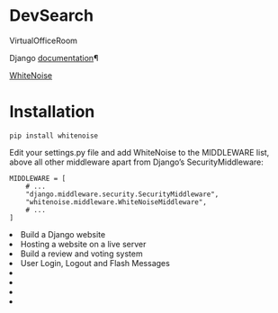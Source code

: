 # DevSearch
VirtualOfficeRoom


Django [documentation](https://docs.djangoproject.com/en/4.0/)¶


[WhiteNoise](http://whitenoise.evans.io/en/stable/)

# Installation

```pip install whitenoise```

Edit your settings.py file and add WhiteNoise to the MIDDLEWARE list, above all other middleware apart from Django’s SecurityMiddleware:
```
MIDDLEWARE = [
    # ...
    "django.middleware.security.SecurityMiddleware",
    "whitenoise.middleware.WhiteNoiseMiddleware",
    # ...
]
```


<li>Build a Django website
<li>Hosting a website on a live server
<li>Build a review and voting system
<li>User Login, Logout and Flash Messages
<li>
<li>
<li>
<li>
